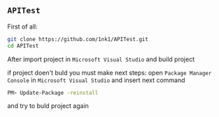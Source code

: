 ## ``APITest``

First of all: 
```bash
git clone https://github.com/1nk1/APITest.git
cd APITest
```
After import project in `Microsoft Visual Studio` and build project

if project doen't buld you must make next steps: 
open `Package Manager Console` in `Microsoft Visual Studio` and insert next command

```bash
PM> Update-Package -reinstall
```
and try to buld project again
